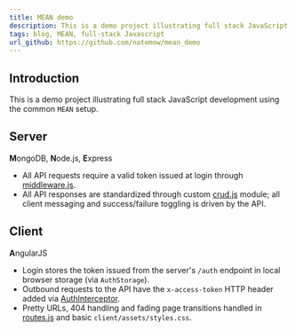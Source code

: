 ```yaml
---
title: MEAN demo
description: This is a demo project illustrating full stack JavaScript development using the common 'MEAN' setup.
tags: blog, MEAN, full-stack Javascript
url_github: https://github.com/natemow/mean_demo
---
```




## Introduction

This is a demo project illustrating full stack JavaScript development using the common `MEAN` setup.

## Server

**M**ongoDB, **N**ode.js, **E**xpress

* All API requests require a valid token issued at login through [middleware.js](https://github.com/natemow/mean_demo/blob/master/app/server/middleware.js).
* All API responses are standardized through custom [crud.js](https://github.com/natemow/mean_demo/blob/master/app/server/models/crud.js) module; all client messaging and success/failure toggling is driven by the API.

## Client

**A**ngularJS

  * Login stores the token issued from the server's `/auth` endpoint in local browser storage (via `AuthStorage`).
  * Outbound requests to the API have the `x-access-token` HTTP header added via [AuthInterceptor](https://github.com/natemow/mean_demo/blob/master/app/client/app/services/auth.js).
  * Pretty URLs, 404 handling and fading page transitions handled in [routes.js](https://github.com/natemow/mean_demo/blob/master/app/client/app/routes.js) and basic `client/assets/styles.css`.
